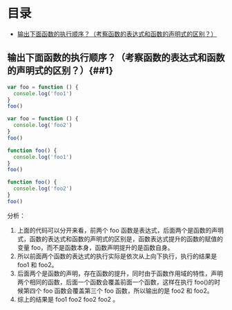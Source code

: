 # 目录

- [输出下面函数的执行顺序？（考察函数的表达式和函数的声明式的区别？）](##1)

## 输出下面函数的执行顺序？（考察函数的表达式和函数的声明式的区别？）{##1}

```js
var foo = function () {
  console.log('foo1')
}
foo()

var foo = function () {
  console.log('foo2')
}
foo()

function foo() {
  console.log('foo1')
}
foo()

function foo() {
  console.log('foo2')
}
foo()
```

分析：

1. 上面的代码可以分开来看，前两个 foo 函数是表达式，后面两个是函数的声明式，函数的表达式和函数的声明式的区别是，函数表达式提升的函数的赋值的变量 foo，而不是函数本身，函数声明提升的是函数自身。
2. 所以前面两个函数的表达式的执行实际是依次从上向下执行，执行的结果是 foo1 和 foo2。
3. 后面两个是函数的声明，存在函数的提升，同时由于函数作用域的特性，声明两个相同的函数，后面一个函数会覆盖前面一个函数，这样在执行 foo()的时候第四个 foo 函数会覆盖第三个 foo 函数，所以输出的是 foo2 和 foo2。
4. 综上的结果是 foo1 foo2 foo2 foo2 。
